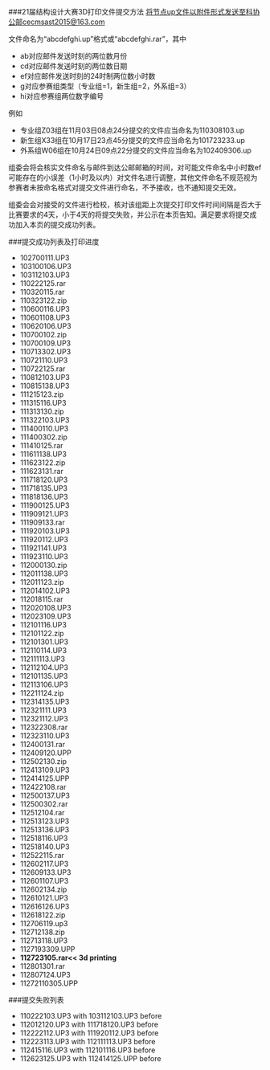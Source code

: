 ###21届结构设计大赛3D打印文件提交方法
将节点up文件以附件形式发送至科协公邮cecmsast2015@163.com

文件命名为“abcdefghi.up”格式或“abcdefghi.rar”，其中
- ab对应邮件发送时刻的两位数月份
- cd对应邮件发送时刻的两位数日期
- ef对应邮件发送时刻的24时制两位数小时数
- g对应参赛组类型（专业组=1，新生组=2，外系组=3）
- hi对应参赛组两位数字编号

例如
- 专业组Z03组在11月03日08点24分提交的文件应当命名为110308103.up
- 新生组X33组在10月17日23点45分提交的文件应当命名为101723233.up
- 外系组W06组在10月24日09点22分提交的文件应当命名为102409306.up

组委会将会核实文件命名与邮件到达公邮邮箱的时间，对可能文件命名中小时数ef可能存在的小误差（1小时及以内）对文件名进行调整，其他文件命名不规范视为参赛者未按命名格式对提交文件进行命名，不予接收，也不通知提交无效。

组委会会对接受的文件进行检校，核对该组距上次提交打印文件时间间隔是否大于比赛要求的4天，小于4天的将提交失败，并公示在本页告知。满足要求将提交成功加入本页的提交成功列表。

###提交成功列表及打印进度
- 102700111.UP3
- 103100106.UP3 
- 103112103.UP3
- 110222125.rar
- 110320115.rar
- 110323122.zip
- 110600116.UP3
- 110601108.UP3
- 110620106.UP3
- 110700102.zip
- 110700109.UP3
- 110713302.UP3
- 110721110.UP3
- 110722125.rar
- 110812103.UP3
- 110815138.UP3
- 111215123.zip
- 111315116.UP3
- 111313130.zip
- 111322103.UP3
- 111400110.UP3
- 111400302.zip
- 111410125.rar
- 111611138.UP3
- 111623122.zip
- 111623131.rar
- 111718120.UP3
- 111718135.UP3
- 111818136.UP3
- 111900125.UP3
- 111909121.UP3
- 111909133.rar
- 111920103.UP3
- 111920112.UP3
- 111921141.UP3
- 111923110.UP3
- 112000130.zip
- 112011138.UP3
- 112011123.zip
- 112014102.UP3
- 112018115.rar
- 112020108.UP3
- 112023109.UP3
- 112101116.UP3
- 112101122.zip
- 112101301.UP3
- 112110114.UP3
- 112111113.UP3
- 112112104.UP3
- 112101135.UP3
- 112113106.UP3
- 112211124.zip
- 112314135.UP3
- 112321111.UP3
- 112321112.UP3
- 112322308.rar
- 112323110.UP3
- 112400131.rar
- 112409120.UPP
- 112502130.zip
- 112413109.UP3
- 112414125.UPP
- 112422108.rar
- 112500137.UP3
- 112500302.rar
- 112512104.rar
- 112513123.UP3
- 112513136.UP3
- 112518116.UP3
- 112518140.UP3
- 112522115.rar
- 112602117.UP3
- 112609133.UP3
- 112601107.UP3
- 112602134.zip
- 112610121.UP3
- 112616126.UP3
- 112618122.zip
- 112706119.up3
- 112712138.zip
- 112713118.UP3
- 1127193309.UPP
- **112723105.rar<< 3d printing**
- 112801301.rar
- 112807124.UP3
- 11272110305.UPP



###提交失败列表
- 110222103.UP3 with 103112103.UP3 before
- 112012120.UP3 with 111718120.UP3 before
- 112222112.UP3 with 111920112.UP3 before
- 112223113.UP3 with 112111113.UP3 before
- 112415116.UP3 with 112101116.UP3 before
- 112623125.UP3 with 112414125.UPP before


